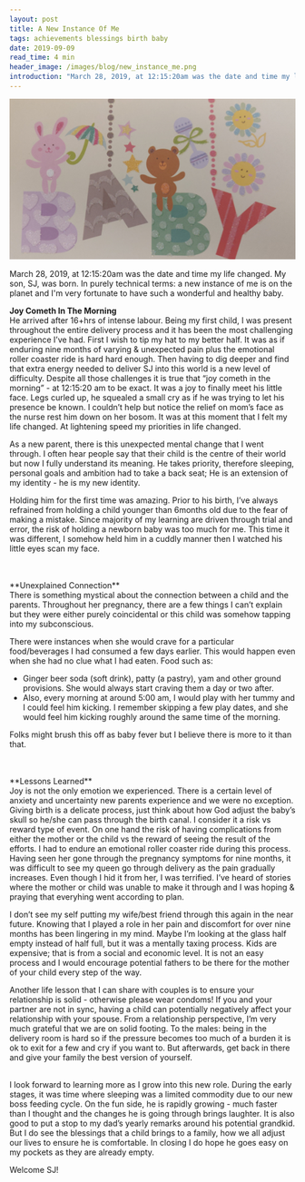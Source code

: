 ```yaml
---
layout: post
title: A New Instance Of Me
tags: achievements blessings birth baby
date: 2019-09-09
read_time: 4 min
header_image: /images/blog/new_instance_me.png
introduction: "March 28, 2019, at 12:15:20am was the date and time my life changed. My son, SJ, was born. In purely technical terms: a new instance of me is on the planet and I'm very fortunate to have such a wonderful and healthy baby.." 
---
```



!["My New Boss"](/images/blog/new_instance_me.png "New Instance Of Me")


March 28, 2019, at 12:15:20am was the date and time my life changed. My son, SJ, was born. In purely technical terms: a new instance of me is on the planet and I'm very fortunate to have such a wonderful and healthy baby.

**Joy Cometh In The Morning**
<br/>
He arrived after 16+hrs of intense labour. Being my first child, I was present throughout the entire delivery process and it has been the most challenging experience I’ve had. First I wish to tip my hat to my better half. It was as if enduring nine months of varying & unexpected pain plus the emotional roller coaster ride is hard hard enough. Then having to dig deeper and find that extra energy needed to deliver SJ into this world is a new level of difficulty. Despite all those challenges it is true that “joy cometh in the morning” - at 12:15:20 am to be exact. It was a joy to finally meet his little face. Legs curled up, he squealed a small cry as if he was trying to let his presence be known. I couldn’t help but notice the relief on mom’s face as the nurse rest him down on her bosom. It was at this moment that I felt my life changed. At lightening speed my priorities in life changed. 

As a new parent, there is this unexpected mental change that I went through. I often hear people say that their child is the centre of their world but now I fully understand its meaning. He takes priority, therefore sleeping, personal goals and ambition had to take a back seat; He is an extension of my identity - he is my new identity. 

Holding him for the first time was amazing. Prior to his birth, I’ve always refrained from holding a child younger than 6months old due to the fear of making a mistake. Since majority of my learning are driven through trial and error, the risk of holding a newborn baby was too much for me. This time it was different, I somehow held him in a cuddly manner then I watched his little eyes scan my face.

<br/>
<br/>
**Unexplained Connection**
<br/>
There is something mystical about the connection between a child and the parents. Throughout her pregnancy, there are a few things I can’t explain but they were either purely coincidental or this child was somehow tapping into my subconscious.

There were instances when she would crave for a particular food/beverages I had consumed a few days earlier. This would happen even when she had no clue what I had eaten. Food such as:

- Ginger beer soda (soft drink), patty (a pastry), yam and other ground provisions. She would always start craving them a day or two after. 
- Also, every morning at around 5:00 am, I would play with her tummy and I could feel him kicking. I remember skipping a few play dates, and she would feel him kicking roughly around the same time of the morning.

Folks might brush this off as baby fever but I believe there is more to it than that.

<br/>
<br/>
**Lessons Learned**
<br/>
Joy is not the only emotion we experienced. There is a certain level of anxiety and uncertainty new parents experience and we were no exception. Giving birth is a delicate process, just think about how God adjust the baby’s skull so he/she can pass through the birth canal. I consider it a risk vs reward type of event. On one hand the risk of having complications from either the mother or the child vs the reward of seeing the result of the efforts. I had to endure an emotional roller coaster ride during this process. Having seen her gone through the pregnancy symptoms for nine months, it was difficult to see my queen go through delivery as the pain gradually increases. Even though I hid it from her, I was terrified. I’ve heard of stories where the mother or child was unable to make it through and I was hoping & praying that everyhing went according to plan.

I don’t see my self putting my wife/best friend through this again in the near future. Knowing that I played a role in her pain and discomfort for over nine months has been lingering in my mind. Maybe I’m looking at the glass half empty instead of half full, but it was a mentally taxing process. Kids are expensive; that is from a social and economic level. It is not an easy process and I would encourage potential fathers to be there for the mother of your child every step of the way.

Another life lesson that I can share with couples is to ensure your relationship is solid - otherwise please wear condoms! If you and your partner are not in sync, having a child can potentially negatively affect your relationship with your spouse. From a relationship perspective, I’m very much grateful that we are on solid footing. To the males: being in the delivery room is hard so if the pressure becomes too much of a burden it is ok to exit for a few and cry if you want to. But afterwards, get back in there and give your family the best version of yourself.

<br/>
I look forward to learning more as I grow into this new role. During the early stages, it was time where sleeping was a limited commodity due to our new boss feeding cycle. On the fun side, he is rapidly growing - much faster than I thought and the changes he is going through brings laughter. It is also good to put a stop to my dad’s yearly remarks around his potential grandkid. But I do see the blessings that a child brings to a family, how we all adjust our lives to ensure he is comfortable. In closing I do hope he goes easy on my pockets as they are already empty.

Welcome SJ!  
  